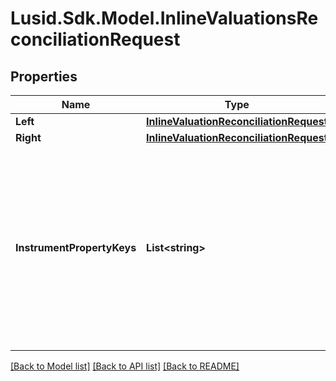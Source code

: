 
# Lusid.Sdk.Model.InlineValuationsReconciliationRequest

## Properties

Name | Type | Description | Notes
------------ | ------------- | ------------- | -------------
**Left** | [**InlineValuationReconciliationRequest**](InlineValuationReconciliationRequest.md) |  | 
**Right** | [**InlineValuationReconciliationRequest**](InlineValuationReconciliationRequest.md) |  | 
**InstrumentPropertyKeys** | **List&lt;string&gt;** | Instrument properties to be included with any identified breaks. These properties will be in the effective and AsAt dates of the left portfolio | 

[[Back to Model list]](../README.md#documentation-for-models)
[[Back to API list]](../README.md#documentation-for-api-endpoints)
[[Back to README]](../README.md)

